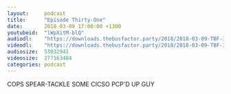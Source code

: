 ```yaml
---
layout:     podcast
title:      "Episode Thirty-One"
date:       2018-03-09 17:00:00 +1300
youtubeid:  "lWpXitM-blQ"
audiodl:    "https://downloads.thebusfactor.party/2018/2018-03-09-TBF-31.mp3"
videodl:    "https://downloads.thebusfactor.party/2018/2018-03-09-TBF-31.mp4"
audiosize:  53032941
videosize:  277163484
categories: podcast
---
```

COPS SPEAR-TACKLE SOME CICSO PCP'D UP GUY
